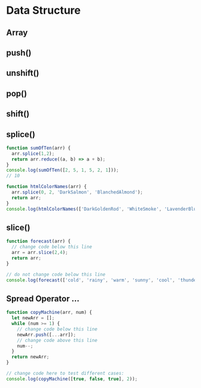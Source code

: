 # Data Structure

## Array

## push()

## unshift()

## pop()

## shift()

## splice()
```javascript
function sumOfTen(arr) {
  arr.splice(1,2);
  return arr.reduce((a, b) => a + b);
}
console.log(sumOfTen([2, 5, 1, 5, 2, 1]));
// 10
```

```javascript
function htmlColorNames(arr) {
  arr.splice(0, 2, 'DarkSalmon', 'BlanchedAlmond');
  return arr;
}
console.log(htmlColorNames(['DarkGoldenRod', 'WhiteSmoke', 'LavenderBlush', 'PaleTurqoise', 'FireBrick']));
```

## slice()
```javascript
function forecast(arr) {
  // change code below this line
  arr = arr.slice(2,4);
  return arr;
}

// do not change code below this line
console.log(forecast(['cold', 'rainy', 'warm', 'sunny', 'cool', 'thunderstorms']));
```

## Spread Operator ...
```javascript
function copyMachine(arr, num) {
  let newArr = [];
  while (num >= 1) {
    // change code below this line
    newArr.push([...arr]);
    // change code above this line
    num--;
  }
  return newArr;
}

// change code here to test different cases:
console.log(copyMachine([true, false, true], 2));
```